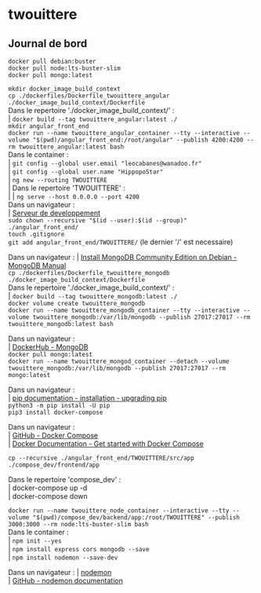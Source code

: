 # twouittere

## Journal de bord

`docker pull debian:buster`  
`docker pull node:lts-buster-slim`  
`docker pull mongo:latest`  

`mkdir docker_image_build_context`  
`cp ./dockerfiles/Dockerfile_twouittere_angular ./docker_image_build_context/Dockerfile`  
Dans le repertoire './docker\_image\_build\_context/' :  
|	`docker build --tag twouittere_angular:latest ./`  
`mkdir angular_front_end`  
`docker run --name twouittere_angular_container --tty --interactive --volume "$(pwd)/angular_front_end:/root/angular" --publish 4200:4200 --rm twouittere_angular:latest bash`  
Dans le container :  
|	`git config --global user.email "leocabanes@wanadoo.fr"`  
|	`git config --global user.name "HippopoStar"`  
|	`ng new --routing TWOUITTERE`  
|	Dans le repertoire 'TWOUITTERE' :  
|	|	`ng serve --host 0.0.0.0 --port 4200`  
Dans un navigateur :  
|	[Serveur de developpement](http://127.0.0.1:4200/)  
`sudo chown --recursive "$(id --user):$(id --group)" ./angular_front_end/`  
`touch .gitignore`  
`git add angular_front_end/TWOUITTERE/` (le dernier '/' est necessaire)  

Dans un navigateur :
|	[Install MongoDB Community Edition on Debian - MongoDB Manual](https://docs.mongodb.com/manual/tutorial/install-mongodb-on-debian/)  
`cp ./dockerfiles/Dockerfile_twouittere_mongodb ./docker_image_build_context/Dockerfile`  
Dans le repertoire './docker\_image\_build\_context/' :  
|	`docker build --tag twouittere_mongodb:latest ./`  
`docker volume create twouittere_mongodb`  
`docker run --name twouittere_mongodb_container --tty --interactive --volume twouittere_mongodb:/var/lib/mongodb --publish 27017:27017 --rm twouittere_mongodb:latest bash`  

Dans un navigateur :  
|	[DockerHub - MongoDB](https://hub.docker.com/_/mongo)  
`docker pull mongo:latest`  
`docker run --name twouittere_mongod_container --detach --volume twouittere_mongodb:/var/lib/mongodb --publish 27017:27017 --rm mongo:latest`  

Dans un navigateur :  
|	[pip documentation - installation - upgrading pip](https://pip.pypa.io/en/stable/installing/#upgrading-pip)  
`python3 -m pip install -U pip`  
`pip3 install docker-compose`  

Dans un navigateur :  
|	[GitHub - Docker Compose](https://github.com/docker/compose)  
|	[Docker Documentation - Get started with Docker Compose](https://docs.docker.com/compose/gettingstarted/)  

`cp --recursive ./angular_front_end/TWOUITTERE/src/app ./compose_dev/frontend/app`  

Dans le repertoire 'compose\_dev' :  
|	docker-compose up -d  
|	docker-compose down  

`docker run --name twouittere_node_container --interactive --tty --volume "$(pwd)/compose_dev/backend/app:/root/TWOUITTERE" --publish 3000:3000 --rm node:lts-buster-slim bash`  
Dans le container :  
|	`npm init --yes`  
|	`npm install express cors mongodb --save`  
|	`npm install nodemon --save-dev`  

Dans un navigateur :
|	[nodemon](https://nodemon.io/)  
|	[GitHub - nodemon documentation](https://github.com/remy/nodemon#nodemon)  

